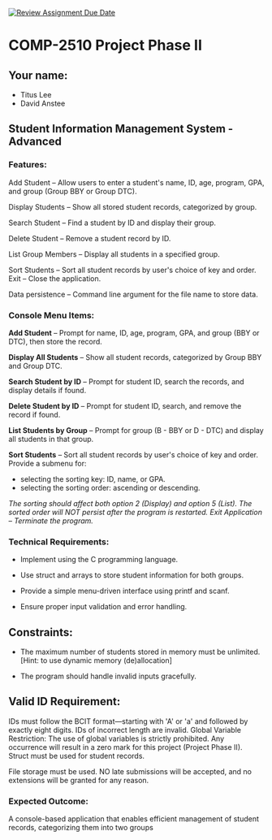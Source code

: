 [![Review Assignment Due Date](https://classroom.github.com/assets/deadline-readme-button-22041afd0340ce965d47ae6ef1cefeee28c7c493a6346c4f15d667ab976d596c.svg)](https://classroom.github.com/a/sqF2PIyY)
# COMP-2510 Project Phase II
## Your name:
- Titus Lee
- David Anstee

## Student Information Management System - Advanced
### Features:

Add Student – Allow users to enter a student's name, ID, age, program, GPA, and group (Group BBY or Group DTC).

Display Students – Show all stored student records, categorized by group.

Search Student – Find a student by ID and display their group.

Delete Student – Remove a student record by ID.

List Group Members – Display all students in a specified group.

Sort Students – Sort all student records by user's choice of key and order.
Exit – Close the application.

Data persistence  – Command line argument for the file name to store data.
### Console Menu Items:

**Add Student** – Prompt for name, ID, age, program, GPA, and group (BBY or DTC), then store the record.

**Display All Students** – Show all student records, categorized by Group BBY and Group DTC.

**Search Student by ID** – Prompt for student ID, search the records, and display details if found.

**Delete Student by ID** – Prompt for student ID, search, and remove the record if found.

**List Students by Group** – Prompt for group (B - BBY or D - DTC) and display all students in that group.

**Sort Students** – Sort all student records by user's choice of key and order.
Provide a submenu for:

- selecting the sorting key: ID, name, or GPA.
- selecting the sorting order: ascending or descending.

*The sorting should affect both option 2 (Display) and option 5 (List).
The sorted order will NOT persist after the program is restarted.
Exit Application – Terminate the program.*

### Technical Requirements:

- Implement using the C programming language.

- Use struct and arrays to store student information for both groups.

- Provide a simple menu-driven interface using printf and scanf.

- Ensure proper input validation and error handling.

## Constraints:

- The maximum number of students stored in memory must be unlimited. [Hint: to use dynamic memory (de)allocation]

- The program should handle invalid inputs gracefully.

## Valid ID Requirement:
IDs must follow the BCIT format—starting with 'A' or 'a' and followed by exactly eight digits.
IDs of incorrect length are invalid.
Global Variable Restriction:
The use of global variables is strictly prohibited.
Any occurrence will result in a zero mark for this project (Project Phase II).
Struct must be used for student records.

File storage must be used.
NO late submissions will be accepted, and no extensions will be granted for any reason.

### Expected Outcome:

A console-based application that enables efficient management of student records, categorizing them into two groups 


